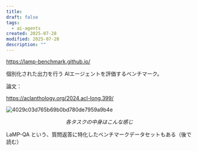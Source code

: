 ```yaml
---
title: 
draft: false
tags:
  - ai-agents
created: 2025-07-28
modified: 2025-07-28
description: ""
---
```

https://lamp-benchmark.github.io/

個別化された出力を行う AIエージェントを評価するベンチマーク。

論文：

https://aclanthology.org/2024.acl-long.399/

![4029c03d765b69b0bd780de7959a9b4e](https://i.gyazo.com/4029c03d765b69b0bd780de7959a9b4e.png)
<center><i>各タスクの中身はこんな感じ</i></center>

LaMP-QA という、質問返答に特化したベンチマークデータセットもある（後で読む）
